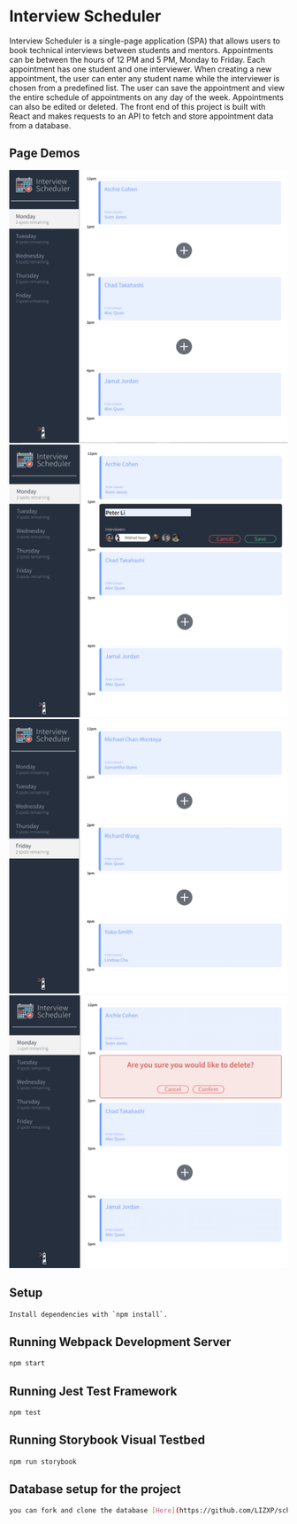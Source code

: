 # Interview Scheduler

Interview Scheduler is a single-page application (SPA) that allows users to book technical interviews between students and mentors. Appointments can be between the hours of 12 PM and 5 PM, Monday to Friday. Each appointment has one student and one interviewer. When creating a new appointment, the user can enter any student name while the interviewer is chosen from a predefined list. The user can save the appointment and view the entire schedule of appointments on any day of the week. Appointments can also be edited or deleted. The front end of this project is built with React and makes requests to an API to fetch and store appointment data from a database.

## Page Demos

!["main page"](https://github.com/LIZXP/scheduler/blob/master/docs/1.PNG)
!["add new appointment"](https://github.com/LIZXP/scheduler/blob/master/docs/2.PNG)
!["each day"](https://github.com/LIZXP/scheduler/blob/master/docs/3.PNG)
!["delete appointment"](https://github.com/LIZXP/scheduler/blob/master/docs/4.PNG)

## Setup

```sh
Install dependencies with `npm install`.
```

## Running Webpack Development Server

```sh
npm start
```

## Running Jest Test Framework

```sh
npm test
```

## Running Storybook Visual Testbed

```sh
npm run storybook
```

## Database setup for the project

```sh
you can fork and clone the database [Here](https://github.com/LIZXP/scheduler-api).
```
